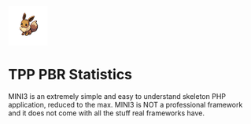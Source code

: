 ![TPP_PBR](_install/133.png)

# TPP PBR Statistics 

MINI3 is an extremely simple and easy to understand skeleton PHP application, reduced to the max.
MINI3 is NOT a professional framework and it does not come with all the stuff real frameworks have.

